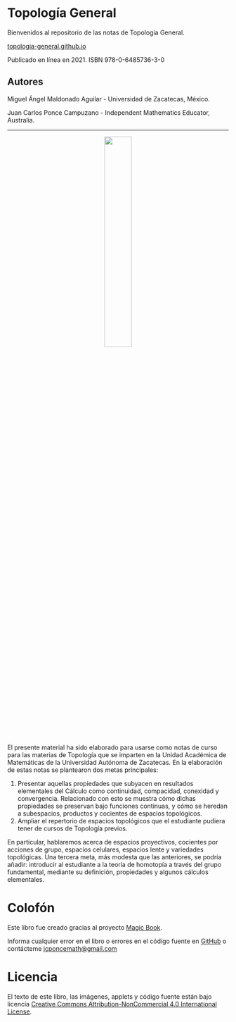 # Topología General
Bienvenidos al repositorio de las notas de Topología General.

[topologia-general.github.io](https://topologia-general.github.io/)

Publicado en línea en 2021. ISBN 978-0-6485736-3-0

## Autores
Miguel Ángel Maldonado Aguilar - Universidad de Zacatecas, México.

Juan Carlos Ponce Campuzano - Independent Mathematics Educator, Australia.

---

<p align="center">
  <img src="https://1.bp.blogspot.com/-eItfS2U8eJk/YTA_Z2Lq9CI/AAAAAAAAa9o/4a4T2EtGHRkl7tYnrQNDNXUQVlrTP7HkQCLcBGAsYHQ/s601/turus-rings.gif" width="35%" />
</p>

El presente material ha sido elaborado para usarse como notas de curso 
para las materias de Topología que se imparten en la Unidad Académica 
de Matemáticas de la Universidad Autónoma de Zacatecas. 
En la elaboración de estas notas se plantearon dos metas principales:

1. Presentar aquellas propiedades que subyacen en resultados elementales del Cálculo 
como continuidad, compacidad, conexidad y convergencia. Relacionado con esto se muestra 
cómo dichas propiedades se preservan bajo funciones continuas, y cómo se heredan a 
subespacios, productos y cocientes de espacios topológicos.
2. Ampliar el repertorio de espacios topológicos que el estudiante pudiera tener de 
cursos de Topología previos.

En particular, hablaremos acerca de espacios proyectivos, cocientes por 
acciones de grupo, espacios celulares, espacios lente y variedades topológicas.
Una tercera meta, más modesta que las anteriores, se podría añadir: 
introducir al estudiante a la teoría de homotopía a través del grupo 
fundamental, mediante su definición, propiedades y algunos cálculos elementales.

# Colofón
Este libro fue creado gracias al proyecto 
[Magic Book](https://github.com/magicbookproject/magicbook).

Informa cualquier error en el libro o errores en el código fuente en 
[GitHub](https://github.com/topologia-general/topologia-general.github.io/issues) 
o contácteme jcponcemath@gmail.com

# Licencia
El texto de este libro, las imágenes, applets y código fuente están bajo 
licencia [Creative Commons Attribution-NonCommercial 4.0 International License](http://creativecommons.org/licenses/by-nc/4.0/).
